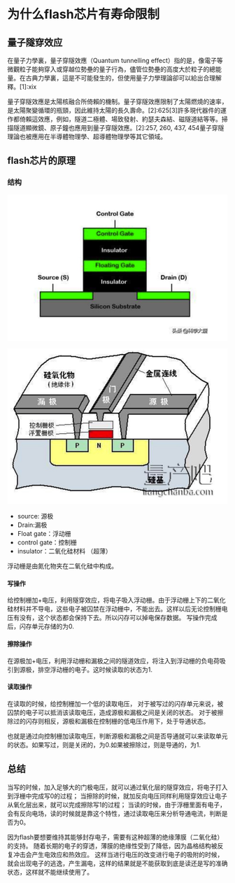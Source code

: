 # 为什么flash芯片有寿命限制

## 量子隧穿效应

在量子力學裏，量子穿隧效應（Quantum tunnelling effect）指的是，像電子等微觀粒子能夠穿入或穿越位勢壘的量子行為，儘管位勢壘的高度大於粒子的總能量。在古典力學裏，這是不可能發生的，但使用量子力學理論卻可以給出合理解釋。[1]:xix

量子穿隧效應是太陽核融合所倚賴的機制。量子穿隧效應限制了太陽燃燒的速率，是太陽聚變循環的瓶頸，因此維持太陽的長久壽命。[2]:625[3]許多現代器件的運作都倚賴這效應，例如，隧道二極體、場致發射、約瑟夫森結、磁隧道結等等。掃描隧道顯微鏡、原子鐘也應用到量子穿隧效應。[2]:257, 260, 437, 454量子穿隧理論也被應用在半導體物理學、超導體物理學等其它領域。
## flash芯片的原理

### 结构

![falsh](/images/tupian/flash的结构.jpg)

![闪存单元](/images/tupian/闪存单元.jpg)

- source: 源极
- Drain:漏极
- Float gate：浮动栅
- control gate：控制栅
- insulator：二氧化硅材料 （超薄）

浮动栅是由氮化物夹在二氧化硅中构成。

#### 写操作

给控制栅加+电压，利用隧穿效应，将电子吸入浮动栅。由于浮动栅上下的二氧化硅材料并不导电，这些电子被囚禁在浮动栅中，不能出去。这样以后无论控制栅电压有没有，这个状态都会保持下去。所以闪存可以掉电保存数据。
写操作完成后，闪存单元存储的为0.

#### 擦除操作

在源极加+电压，利用浮动栅和漏极之间的隧道效应，将注入到浮动栅的负电荷吸引到源极，排空浮动栅的电子。这时候读取的状态为1.

#### 读取操作

在读取的时候，给控制栅加一个低的读取电压，
对于被写过的闪存单元来说，被囚禁的电子可以抵消该读取电压，造成源极和漏极之间是关闭的状态。
对于被擦除过的闪存则相反，源极和漏极在控制栅的低电压作用下，处于导通状态。

也就是通过向控制栅加读取电压，判断源极和漏极之间是否导通就可以来读取单元的状态。如果写过，则是关闭的，为0.如果被擦除过，则是导通的，为1.



## 总结


当写的时候，加入足够大的门极电压，就可以通过氧化层的隧穿效应，将电子打入到浮栅中完成写0的过程；
当擦除的时候，就加反向电压同样利用隧穿效应让电子从氧化层出来，就可以完成擦除写1的过程；
当读的时候，由于浮栅里面有电子，会有反向电场，读的时候就是靠这个特性，通过读取电压来分析导通电流，判断是否为0。

因为flash要想要维持其能够封存电子，需要有这种超薄的绝缘薄膜（二氧化硅）的支持。
随着长期的电子的穿透，薄膜的绝缘性受到了降低，因为晶格结构被反复冲击会产生电效应和热效应。
这样当进行电压的改变进行电子的吸附的时候，就会出现电子的逃逸，产生漏电，这样的结果就是不能获取到底是读还是写的准确状态，这样就不能继续使用了。